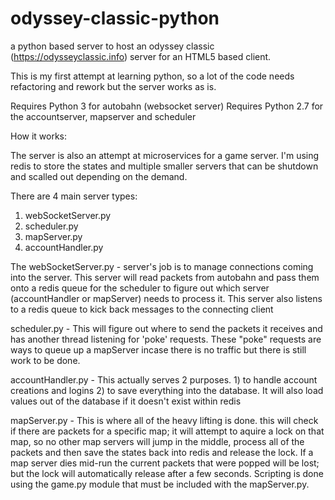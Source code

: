 # odyssey-classic-python
a python based server to host an odyssey classic (https://odysseyclassic.info) server for an HTML5 based client.


This is my first attempt at learning python, so a lot of the code needs refactoring and rework but the server works as is.

Requires Python 3 for autobahn (websocket server)
Requires Python 2.7 for the accountserver, mapserver and scheduler



How it works:

The server is also an attempt at microservices for a game server. I'm using redis to store the states and multiple smaller servers that can be shutdown and scalled out depending on the demand.

There are 4 main server types:

1) webSocketServer.py
2) scheduler.py
3) mapServer.py
4) accountHandler.py

The webSocketServer.py - server's job is to manage connections coming into the server. This server will read packets from autobahn and pass them onto a redis queue for the scheduler to figure out which server (accountHandler or mapServer) needs to process it. This server also listens to a redis queue to kick back messages to the connecting client

scheduler.py - This will figure out where to send the packets it receives and has another thread listening for 'poke' requests. These "poke" requests are ways to queue up a mapServer incase there is no traffic but there is still work to be done.

accountHandler.py - This actually serves 2 purposes. 1) to handle account creations and logins  2) to save everything into the database. It will also load values out of the database if it doesn't exist within redis

mapServer.py - This is where all of the heavy lifting is done. this will check if there are packets for a specific map; it will attempt to aquire a lock on that map, so no other map servers will jump in the middle, process all of the packets and then save the states back into redis and release the lock. If a map server dies mid-run the current packets that were popped will be lost; but the lock will automatically release after a few seconds. Scripting is done using the game.py module that must be included with the mapServer.py.


